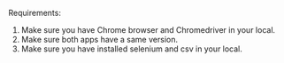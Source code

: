 Requirements:
1. Make sure you have Chrome browser and Chromedriver in your local.
2. Make sure both apps have a same version.
3. Make sure you have installed selenium and csv in your local.

